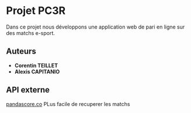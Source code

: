 # Projet PC3R

Dans ce projet nous développons une application web de pari en ligne sur des matchs e-sport.

## Auteurs
* **Corentin TEILLET**
* **Alexis CAPITANIO**

## API externe
[pandascore.co](https://pandascore.co/)  PLus facile de recuperer les matchs
